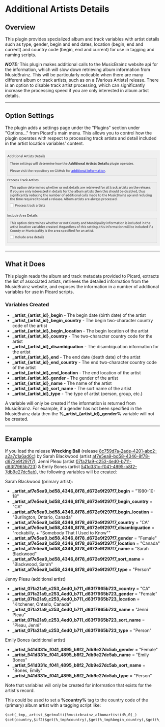 # Additional Artists Details

## Overview

This plugin provides specialized album and track variables with artist details such as type, gender, begin and end dates, location (begin, end and current) and country code (begin, end and current) for use in tagging and naming scripts.

***NOTE:*** This plugin makes additional calls to the MusicBrainz website api for the information, which will slow down retrieving album information from MusicBrainz.  This will be particularly noticable when there are many different album or track artists, such as on a \[Various Artists\] release.  There is an option to disable track artist processing, which can significantly increase the processing speed if you are only interested in album artist details.

---

## Option Settings

The plugin adds a settings page under the "Plugins" section under "Options..." from Picard's main menu.  This allows you to control how the plugin operates with respect to processing track artists and detail included in the artist location variables' content.

![Additional Artists Details Option Settings](option_settings.png "Additional Artists Details Option Settings")

---

## What it Does

This plugin reads the album and track metadata provided to Picard, extracts the list of associated artists, retrieves the detailed information from the MusicBrainz website, and exposes the information in a number of additional variables for use in Picard scripts.

### Variables Created

* **\_artist_\{artist_id\}_begin** - The begin date (birth date) of the artist
* **\_artist_\{artist_id\}_begin_country** - The begin two-character country code of the artist
* **\_artist_\{artist_id\}_begin_location** - The begin location of the artist
* **\_artist_\{artist_id\}_country** - The two-character country code for the artist
* **\_artist_\{artist_id\}_disambiguation** - The disambiguation information for the artist
* **\_artist_\{artist_id\}_end** - The end date (death date) of the artist
* **\_artist_\{artist_id\}_end_country** - The end two-character country code of the artist
* **\_artist_\{artist_id\}_end_location** - The end location of the artist
* **\_artist_\{artist_id\}_gender** - The gender of the artist
* **\_artist_\{artist_id\}_name** - The name of the artist
* **\_artist_\{artist_id\}_sort_name** - The sort name of the artist
* **\_artist_\{artist_id\}_type** - The type of artist (person, group, etc.)

A variable will only be created if the information is returned from MusicBrainz.  For example, if a gender has not been specified in the MusicBrainz data then the **%\_artist_\{artist_id\}_gender%** variable will not be created.

---

## Example

If you load the release **Wrecking Ball** (release [8c759d7a-2ade-4201-abc2-a2a7c1a6ad6c](https://musicbrainz.org/release/8c759d7a-2ade-4201-abc2-a2a7c1a6ad6c)) by Sarah Blackwood (artist [af7e5ea9-bd58-4346-8f78-d672e9f297f7](https://musicbrainz.org/artist/af7e5ea9-bd58-4346-8f78-d672e9f297f7)), Jenni Pleau (artist [07fa21a9-c253-4ed0-b711-d63f7965b723](https://musicbrainz.org/artist/07fa21a9-c253-4ed0-b711-d63f7965b723)) & Emily Bones (artist [541d331c-f041-4895-b8f2-7db9e27dc5ab](https://musicbrainz.org/artist/541d331c-f041-4895-b8f2-7db9e27dc5ab)), the following variables will be created:

Sarah Blackwood (primary artist):

* **\_artist_af7e5ea9_bd58_4346_8f78_d672e9f297f7_begin** = "1980-10-18"
* **\_artist_af7e5ea9_bd58_4346_8f78_d672e9f297f7_begin_country** = "CA"
* **\_artist_af7e5ea9_bd58_4346_8f78_d672e9f297f7_begin_location** = "Burlington, Ontario, Canada"
* **\_artist_af7e5ea9_bd58_4346_8f78_d672e9f297f7_country** = "CA"
* **\_artist_af7e5ea9_bd58_4346_8f78_d672e9f297f7_disambiguation** = "rockabilly, + "Somebody That I Used to Know""
* **\_artist_af7e5ea9_bd58_4346_8f78_d672e9f297f7_gender** = "Female"
* **\_artist_af7e5ea9_bd58_4346_8f78_d672e9f297f7_location** = "Canada"
* **\_artist_af7e5ea9_bd58_4346_8f78_d672e9f297f7_name** = "Sarah Blackwood"
* **\_artist_af7e5ea9_bd58_4346_8f78_d672e9f297f7_sort_name** = "Blackwood, Sarah"
* **\_artist_af7e5ea9_bd58_4346_8f78_d672e9f297f7_type** = "Person"

Jenny Pleau (additional artist)

* **\_artist_07fa21a9_c253_4ed0_b711_d63f7965b723_country** = "CA"
* **\_artist_07fa21a9_c253_4ed0_b711_d63f7965b723_gender** = "Female"
* **\_artist_07fa21a9_c253_4ed0_b711_d63f7965b723_location** = "Kitchener, Ontario, Canada"
* **\_artist_07fa21a9_c253_4ed0_b711_d63f7965b723_name** = "Jenni Pleau"
* **\_artist_07fa21a9_c253_4ed0_b711_d63f7965b723_sort_name** = "Pleau, Jenni"
* **\_artist_07fa21a9_c253_4ed0_b711_d63f7965b723_type** = "Person"

Emily Bones (additional artist)

* **\_artist_541d331c_f041_4895_b8f2_7db9e27dc5ab_gender** = "Female"
* **\_artist_541d331c_f041_4895_b8f2_7db9e27dc5ab_name** = "Emily Bones"
* **\_artist_541d331c_f041_4895_b8f2_7db9e27dc5ab_sort_name** = "Bones, Emily"
* **\_artist_541d331c_f041_4895_b8f2_7db9e27dc5ab_type** = "Person"

Note that variables will only be created for information that exists for the artist's record.

This could be used to set a **%country%** tag to the country code of the (primary) album artist with a tagging script like:

```taggerscript
$set(_tmp,_artist_$getmulti(%musicbrainz_albumartistid%,0)_)
$set(country,$if2($get(%_tmp%country),$get(%_tmp%begin_country),$get(%_tmp%end_country),xx))
```
